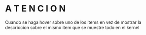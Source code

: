 # A T E N C I O N

Cuando se haga hover sobre uno de los items en vez de mostrar la descriocion sobre el mismo item que se muestre todo en el kernel
